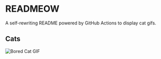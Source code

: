 # READMEOW

A self-rewriting README powered by GitHub Actions to display cat gifs.

## Cats

![Bored Cat GIF](https://media4.giphy.com/media/v1.Y2lkPTlhY2QwMmRhbXRjanV3djR5NG9iaTA1cm13eDJldWhhYW0xd3RxbXdibHlnZ3AyeCZlcD12MV9naWZzX3NlYXJjaCZjdD1n/mlvseq9yvZhba/200.gif)
